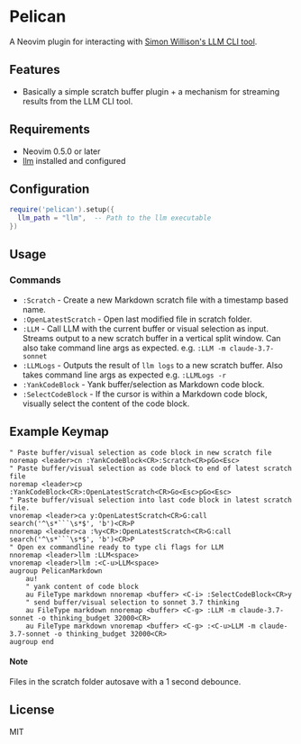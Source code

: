 # Pelican

A Neovim plugin for interacting with [Simon Willison's LLM CLI tool](https://github.com/simonw/llm).

## Features

- Basically a simple scratch buffer plugin + a mechanism for streaming results from the LLM CLI tool.

## Requirements

- Neovim 0.5.0 or later
- [llm](https://github.com/simonw/llm) installed and configured

## Configuration

```lua
require('pelican').setup({
  llm_path = "llm",  -- Path to the llm executable
})
```

## Usage

### Commands

- `:Scratch` - Create a new Markdown scratch file with a timestamp based name.
- `:OpenLatestScratch` - Open last modified file in scratch folder.
- `:LLM` - Call LLM with the current buffer or visual selection as input. Streams output to a new scratch buffer in a vertical split window. Can also take command line args as expected. e.g. `:LLM -m claude-3.7-sonnet`
- `:LLMLogs` - Outputs the result of `llm logs` to a new scratch buffer. Also takes command line args as expected e.g. `:LLMLogs -r`
- `:YankCodeBlock` - Yank buffer/selection as Markdown code block.
- `:SelectCodeBlock` - If the cursor is within a Markdown code block, visually select the content of the code block.

## Example Keymap

```vim
" Paste buffer/visual selection as code block in new scratch file
noremap <leader>cn :YankCodeBlock<CR>:Scratch<CR>pGo<Esc>
" Paste buffer/visual selection as code block to end of latest scratch file
noremap <leader>cp :YankCodeBlock<CR>:OpenLatestScratch<CR>Go<Esc>pGo<Esc>
" Paste buffer/visual selection into last code block in latest scratch file.
vnoremap <leader>ca y:OpenLatestScratch<CR>G:call search('^\s*```\s*$', 'b')<CR>P
nnoremap <leader>ca :%y<CR>:OpenLatestScratch<CR>G:call search('^\s*```\s*$', 'b')<CR>P
" Open ex commandline ready to type cli flags for LLM
nnoremap <leader>llm :LLM<space>
vnoremap <leader>llm :<C-u>LLM<space>
augroup PelicanMarkdown
    au!
    " yank content of code block
    au FileType markdown nnoremap <buffer> <C-i> :SelectCodeBlock<CR>y
    " send buffer/visual selection to sonnet 3.7 thinking
    au FileType markdown nnoremap <buffer> <C-g> :LLM -m claude-3.7-sonnet -o thinking_budget 32000<CR>
    au FileType markdown vnoremap <buffer> <C-g> :<C-u>LLM -m claude-3.7-sonnet -o thinking_budget 32000<CR>
augroup end
```


#### Note

Files in the scratch folder autosave with a 1 second debounce.


## License

MIT
